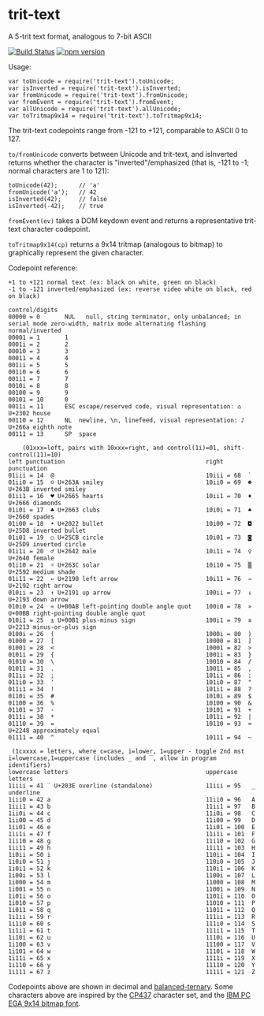 # trit-text

A 5-trit text format, analogous to 7-bit ASCII

[![Build Status](https://travis-ci.org/thirdcoder/trit-text.svg?branch=master)](https://travis-ci.org/thirdcoder/trit-text)
[![npm version](https://badge.fury.io/js/trit-text.svg)](https://www.npmjs.com/package/trit-text)

Usage:

    var toUnicode = require('trit-text').toUnicode;
    var isInverted = require('trit-text').isInverted;
    var fromUnicode = require('trit-text').fromUnicode;
    var fromEvent = require('trit-text').fromEvent;
    var allUnicode = require('trit-text').allUnicode;
    var toTritmap9x14 = require('trit-text').toTritmap9x14;

The trit-text codepoints range from -121 to +121, comparable to ASCII 0 to 127.

`to/fromUnicode` converts between Unicode and trit-text, and isInverted returns whether the
character is "inverted"/emphasized (that is, -121 to -1; normal characters are 1 to 121):

    toUnicode(42);      // 'a'
    fromUnicode('a');   // 42
    isInverted(42);     // false
    isInverted(-42);    // true

`fromEvent(ev)` takes a DOM keydown event and returns a representative trit-text character codepoint.

`toTritmap9x14(cp)` returns a 9x14 tritmap (analogous to bitmap) to graphically represent the given character.

Codepoint reference:

    +1 to +121 normal text (ex: black on white, green on black)
    -1 to -121 inverted/emphasized (ex: reverse video white on black, red on black)

    control/digits
    00000 = 0       NUL   null, string terminator, only unbalanced; in serial mode zero-width, matrix mode alternating flashing normal/inverted
    00001 = 1       1
    0001i = 2       2
    00010 = 3       3
    00011 = 4       4
    001ii = 5       5
    001i0 = 6       6
    001i1 = 7       7
    0010i = 8       8
    00100 = 9       9
    00101 = 10      0
    0011i = 11      ESC escape/reserved code, visual representation: ⌂ U+2302 house
    00110 = 12      NL  newline, \n, linefeed, visual representation: ♪ U+266a eighth note
    00111 = 13      SP  space

        (01xxx=left, pairs with 10xxx=right, and control(1i)=01, shift-control(11)=10)
    left punctuation                                        right punctuation                                           
    01iii = 14  @                                           10iii = 68  `
    01ii0 = 15  ☺ U+263A smiley                             10ii0 = 69  ☻ U+263B inverted smiley
    01ii1 = 16  ♥ U+2665 hearts                             10ii1 = 70  ♦ U+2666 diamonds
    01i0i = 17  ♣ U+2663 clubs                              10i0i = 71  ♠ U+2660 spades
    01i00 = 18  • U+2022 bullet                             10i00 = 72  ◘ U+25D8 inverted bullet
    01i01 = 19  ○ U+25CB circle                             10i01 = 73  ◙ U+25D9 inverted circle
    01i1i = 20  ♂ U+2642 male                               10i1i = 74  ♀ U+2640 female
    01i10 = 21  ☼ U+263C solar                              10i10 = 75  ▒ U+2592 medium shade
    01i11 = 22  ← U+2190 left arrow                         10i11 = 76  → U+2192 right arrow
    010ii = 23  ↑ U+2191 up arrow                           100ii = 77  ↓ U+2193 down arrow
    010i0 = 24  « U+00AB left-pointing double angle quot    100i0 = 78  » U+00BB right-pointing double angle quot
    010i1 = 25  ± U+00B1 plus-minus sign                    100i1 = 79  ∓ U+2213 minus-or-plus sign
    0100i = 26  (                                           1000i = 80  )                                              
    01000 = 27  [                                           10000 = 81  ]
    01001 = 28  <                                           10001 = 82  >
    0101i = 29  {                                           1001i = 83  }
    01010 = 30  \                                           10010 = 84  /
    01011 = 31  .                                           10011 = 85  ,
    011ii = 32  ;                                           101ii = 86  :
    011i0 = 33  '                                           101i0 = 87  "
    011i1 = 34  !                                           101i1 = 88  ?
    0110i = 35  #                                           1010i = 89  $
    01100 = 36  %                                           10100 = 90  &
    01101 = 37  -                                           10101 = 91  +
    0111i = 38  *                                           1011i = 92  |
    01110 = 39  =                                           10110 = 93  ≈ U+2248 approximately equal
    01111 = 40  ^                                           10111 = 94  ~
                                                                
     (1cxxxx = letters, where c=case, i=lower, 1=upper - toggle 2nd mst i=lowercase,1=uppercase (includes _ and ‾, allow in program identifiers)
    lowercase letters                                       uppercase letters
    1iiii = 41 ‾ U+203E overline (standalone)               11iii = 95   _ underline
    1iii0 = 42 a                                            11ii0 = 96   A
    1iii1 = 43 b                                            11ii1 = 97   B
    1ii0i = 44 c                                            11i0i = 98   C
    1ii00 = 45 d                                            11i00 = 99   D
    1ii01 = 46 e                                            11i01 = 100  E
    1ii1i = 47 f                                            11i1i = 101  F
    1ii10 = 48 g                                            11i10 = 102  G
    1ii11 = 49 h                                            11i11 = 103  H
    1i0ii = 50 i                                            110ii = 104  I
    1i0i0 = 51 j                                            110i0 = 105  J
    1i0i1 = 52 k                                            110i1 = 106  K
    1i00i = 53 l                                            1100i = 107  L
    1i000 = 54 m                                            11000 = 108  M
    1i001 = 55 n                                            11001 = 109  N
    1i01i = 56 o                                            1101i = 110  O
    1i010 = 57 p                                            11010 = 111  P
    1i011 = 58 q                                            11011 = 112  Q
    1i1ii = 59 r                                            111ii = 113  R
    1i1i0 = 60 s                                            111i0 = 114  S
    1i1i1 = 61 t                                            111i1 = 115  T
    1i10i = 62 u                                            1110i = 116  U
    1i100 = 63 v                                            11100 = 117  V 
    1i101 = 64 w                                            11101 = 118  W
    1i11i = 65 x                                            1111i = 119  X
    1i110 = 66 y                                            11110 = 120  Y
    1i111 = 67 z                                            11111 = 121  Z

Codepoints above are shown in decimal and [balanced-ternary](https://github.com/thirdcoder/balanced-ternary).
Some characters above are inspired by the [CP437](https://en.wikipedia.org/wiki/Code_page_437) character set,
and the [IBM PC EGA 9x14 bitmap font](http://nerdlypleasures.blogspot.dk/2015/04/ibm-character-fonts.html).
